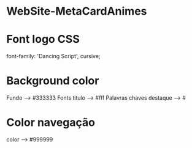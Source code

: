 # WebSite-MetaCardAnimes

# Font logo CSS
font-family: 'Dancing Script', cursive;

# Background color
Fundo --> #333333
Fonts titulo --> #fff
Palavras chaves destaque --> #

# Color navegação
color --> #999999
